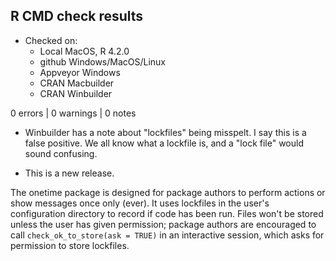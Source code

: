 ## R CMD check results

* Checked on:
  - Local MacOS, R 4.2.0
  - github Windows/MacOS/Linux
  - Appveyor Windows
  - CRAN Macbuilder
  - CRAN Winbuilder

0 errors | 0 warnings | 0 notes

* Winbuilder has a note about "lockfiles" being misspelt. I say this is a false
  positive. We all know what a lockfile is, and a "lock file" would sound 
  confusing.
  
* This is a new release.

The onetime package is designed for package authors to perform actions or show
messages once only (ever). It uses lockfiles in the user's
configuration directory to record if code has been run. Files won't be
stored unless the user has given permission; package authors are encouraged
to call `check_ok_to_store(ask = TRUE)` in an interactive session, which
asks for permission to store lockfiles. 


